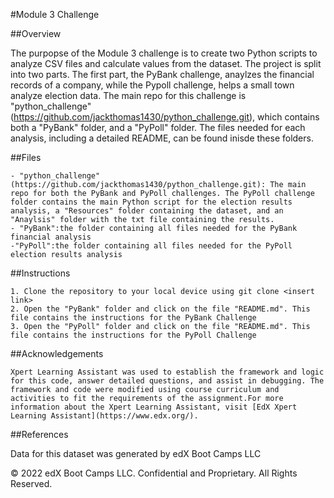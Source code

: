 #Module 3 Challenge

##Overview

The purpopse of the Module 3 challenge is to create two Python scripts to analyze CSV files and calculate values from the dataset. The project is split into two parts. The first part, the PyBank challenge, anaylzes the financial records of a company, while the Pypoll challenge, helps a small town analyze election data. The main repo for this challenge is "python_challenge" (https://github.com/jackthomas1430/python_challenge.git), which contains both a "PyBank" folder, and a "PyPoll" folder. The files needed for each analysis, including a detailed README, can be found inisde these folders. 

##Files
    
    - "python_challenge" (https://github.com/jackthomas1430/python_challenge.git): The main repo for both the PyBank and PyPoll challenges. The PyPoll challenge folder contains the main Python script for the election results analysis, a "Resources" folder containing the dataset, and an "Anaylsis" folder with the txt file containing the results. 
    - "PyBank":the folder containing all files needed for the PyBank financial analysis 
    -"PyPoll":the folder containing all files needed for the PyPoll election results analysis 

##Instructions
   
    1. Clone the repository to your local device using git clone <insert link>
    2. Open the "PyBank" folder and click on the file "README.md". This file contains the instructions for the PyBank Challenge 
    3. Open the "PyPoll" folder and click on the file "README.md". This file contains the instructions for the PyPoll Challenge

##Acknowledgements
    
    Xpert Learning Assistant was used to establish the framework and logic for this code, answer detailed questions, and assist in debugging. The framework and code were modified using course curriculum and activities to fit the requirements of the assignment.For more information about the Xpert Learning Assistant, visit [EdX Xpert Learning Assistant](https://www.edx.org/). 

##References

Data for this dataset was generated by edX Boot Camps LLC

© 2022 edX Boot Camps LLC. Confidential and Proprietary. All Rights Reserved.

